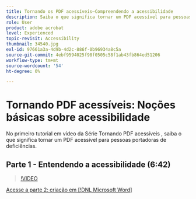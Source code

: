 ```yaml
---
title: Tornando os PDF acessíveis—Compreendendo a acessibilidade
description: Saiba o que significa tornar um PDF acessível para pessoas com deficiência
role: User
product: adobe acrobat
level: Experienced
topic-revisit: Accessibility
thumbnail: 34540.jpg
exl-id: 97661a3a-4d9b-4d2c-886f-0b96934a8c5a
source-git-commit: 4ebf9594025f98f0505c58f1ab43fb864ed51206
workflow-type: tm+mt
source-wordcount: '54'
ht-degree: 0%

---
```


# Tornando PDF acessíveis: Noções básicas sobre acessibilidade

No primeiro tutorial em vídeo da Série Tornando PDF acessíveis , saiba o que significa tornar um PDF acessível para pessoas portadoras de deficiências.

## Parte 1 - Entendendo a acessibilidade (6:42)

>[!VIDEO](https://video.tv.adobe.com/v/34540?quality=12&learn=on&hidetitle=true)

[Acesse a parte 2: criação em [!DNL Microsoft Word]](authoring-in-word.md)